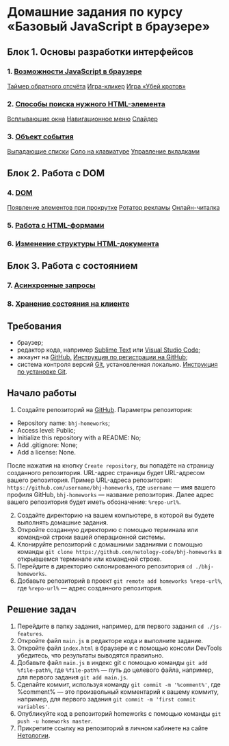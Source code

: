 # Домашние задания по курсу «Базовый JavaScript в браузере»

## Блок 1. Основы разработки интерфейсов

### 1. [Возможности JavaScript в браузере](./js-features/)
  [Таймер обратного отсчёта](./js-features/countdown)
  [Игра-кликер](./js-features/cookie-clicker)
  [Игра «Убей кротов»](./js-features/mole-game)

### 2. [Способы поиска нужного HTML-элемента](./element-search/)
  [Всплывающие окна](./element-search/popups)
  [Навигационное меню](./element-search/menu)
  [Слайдер](./element-search/slider)

### 3. [Объект события](./event-object/)
  [Выпадающие списки](./event-object/dropdown)
  [Соло на клавиатуре](./event-object/keysolo)
  [Управление вкладками](./event-object/tabs)

## Блок 2. Работа с DOM

### 4. [DOM](./dom/)
  [Появление элементов при прокрутке](./dom/reveal)
  [Ротатор рекламы](./dom/ads)
  [Онлайн-читалка](./dom/book-reader)

### 5. [Работа с HTML-формами](./html-forms/)

### 6. [Изменение структуры HTML-документа](./document-structure/)

## Блок 3. Работа с состоянием

### 7. [Асинхронные запросы](./async-requests/)

### 8. [Хранение состояния на клиенте](./client-state)

## Требования

* браузер;
* редактор кода, например [Sublime Text][1] или [Visual Studio Code][2];
* аккаунт на [GitHub.][0] [Инструкция по регистрации на GitHub][3];
* система контроля версий [Git][4], установленная локально. [Инструкция по установке Git][5].

## Начало работы

1. Создайте репозиторий на [GitHub][0]. Параметры репозитория:
* Repository name: `bhj-homeworks`;
* Access level: Public;
* Initialize this repository with a README: No;
* Add .gitignore: None;
* Add a license: None.

После нажатия на кнопку `Create repository`, вы попадёте на страницу созданного репозитория.
URL-адрес страницы будет URL-адресом вашего репозитория.
Пример URL-адреса репозитория: `https://github.com/username/bhj-homeworks`, где `username` — имя вашего профиля GitHub, `bhj-homeworks` — название репозитория. Далее адрес вашего репозитория будет иметь обозначение: `%repo-url%`.

2. Создайте директорию на вашем компьютере, в которой вы будете выполнять домашние задания.
3. Откройте созданную директорию с помощью терминала или командной строки вашей операционной системы.
4. Клонируйте репозиторий с домашними заданиями с помощью команды `git clone https://github.com/netology-code/bhj-homeworks` в открывшемся терминале или командной строке.
5. Перейдите в директорию склонированного репозитория `cd ./bhj-homeworks`.
6. Добавьте репозиторий в проект `git remote add homeworks %repo-url%`, где `%repo-url%` — адрес созданного репозитория.

## Решение задач
1. Перейдите в папку задания, например, для первого задания `cd ./js-features`.
2. Откройте файл `main.js` в редакторе кода и выполните задание.
3. Откройте файл `index.html` в браузере и с помощью консоли DevTools убедитесь, что результаты выводятся правильно.
4. Добавьте файл `main.js` в индекс git с помощью команды `git add %file-path%`, где `%file-path%` — путь до целевого файла, например, для первого задания `git add main.js`.
5. Сделайте коммит, используя команду `git commit -m '%comment%'`, где %comment% — это произвольный комментарий к вашему коммиту, например, для первого задания `git commit -m 'first commit variables'`.
6. Опубликуйте код в репозиторий homeworks с помощью команды `git push -u homeworks master`. 
7. Прикрепите ссылку на репозиторий в личном кабинете на сайте [Нетологии][6].


[0]: https://github.com/
[1]: https://www.sublimetext.com/
[2]: https://code.visualstudio.com/
[3]: https://github.com/netology-code/guides/blob/master/github/README.md
[4]: https://git-scm.com/
[5]: https://github.com/netology-code/guides/blob/master/git/README.md
[6]: https://netology.ru/
